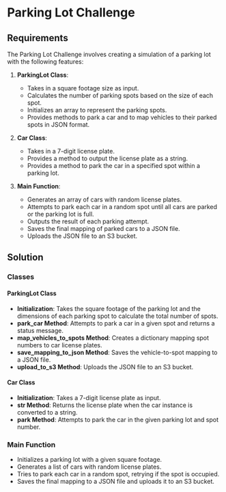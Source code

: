# Parking Lot Challenge

## Requirements

The Parking Lot Challenge involves creating a simulation of a parking lot with the following features:

1. **ParkingLot Class**:
   - Takes in a square footage size as input.
   - Calculates the number of parking spots based on the size of each spot.
   - Initializes an array to represent the parking spots.
   - Provides methods to park a car and to map vehicles to their parked spots in JSON format.

2. **Car Class**:
   - Takes in a 7-digit license plate.
   - Provides a method to output the license plate as a string.
   - Provides a method to park the car in a specified spot within a parking lot.

3. **Main Function**:
   - Generates an array of cars with random license plates.
   - Attempts to park each car in a random spot until all cars are parked or the parking lot is full.
   - Outputs the result of each parking attempt.
   - Saves the final mapping of parked cars to a JSON file.
   - Uploads the JSON file to an S3 bucket.

## Solution

### Classes

#### ParkingLot Class
- **Initialization**: Takes the square footage of the parking lot and the dimensions of each parking spot to calculate the total number of spots.
- **park_car Method**: Attempts to park a car in a given spot and returns a status message.
- **map_vehicles_to_spots Method**: Creates a dictionary mapping spot numbers to car license plates.
- **save_mapping_to_json Method**: Saves the vehicle-to-spot mapping to a JSON file.
- **upload_to_s3 Method**: Uploads the JSON file to an S3 bucket.

#### Car Class
- **Initialization**: Takes a 7-digit license plate as input.
- **__str__ Method**: Returns the license plate when the car instance is converted to a string.
- **park Method**: Attempts to park the car in the given parking lot and spot number.

### Main Function
- Initializes a parking lot with a given square footage.
- Generates a list of cars with random license plates.
- Tries to park each car in a random spot, retrying if the spot is occupied.
- Saves the final mapping to a JSON file and uploads it to an S3 bucket.
